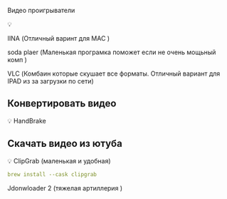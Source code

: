 Видео проигрыватели

<aside>
💡

IINA (Отличный варинт для MAC )
 
soda plaer (Маленькая програмка поможет если не очень мощьный комп )

VLC (Комбаин которые скушает все форматы. Отличный вариант для IPAD из за загрузки по сети)

</aside>


## Конвертировать видео

<aside>
💡 HandBrake

</aside>

## Скачать видео из ютуба

<aside>
💡 ClipGrab (маленькая и удобная)

```yaml
brew install --cask clipgrab
```

Jdonwloader 2  (тяжелая артиллерия ) 

</aside>